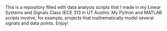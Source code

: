This is a repository filled with data analysis scripts that I made in my Linear Systems and Signals Class (ECE 313 in UT Austin). My Python and MATLAB scripts involve, for example, projects that mathematically model several signals and data points. Enjoy!
